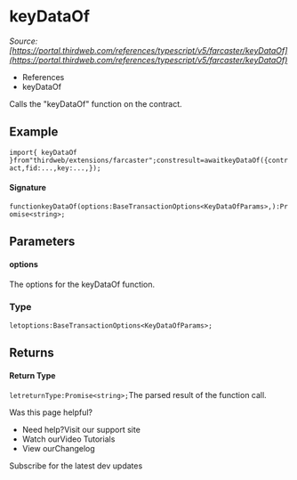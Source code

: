 # keyDataOf

*Source: [https://portal.thirdweb.com/references/typescript/v5/farcaster/keyDataOf](https://portal.thirdweb.com/references/typescript/v5/farcaster/keyDataOf)*

* References
* keyDataOf

Calls the "keyDataOf" function on the contract.

## Example

`import{ keyDataOf }from"thirdweb/extensions/farcaster";constresult=awaitkeyDataOf({contract,fid:...,key:...,});`
#### Signature

`functionkeyDataOf(options:BaseTransactionOptions<KeyDataOfParams>,):Promise<string>;`
## Parameters

#### options

The options for the keyDataOf function.

### Type

`letoptions:BaseTransactionOptions<KeyDataOfParams>;`
## Returns

#### Return Type

`letreturnType:Promise<string>;`The parsed result of the function call.

Was this page helpful?

* Need help?Visit our support site
* Watch ourVideo Tutorials
* View ourChangelog

Subscribe for the latest dev updates

